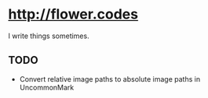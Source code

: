 # http://flower.codes

I write things sometimes.

## TODO

- Convert relative image paths to absolute image paths in UncommonMark
